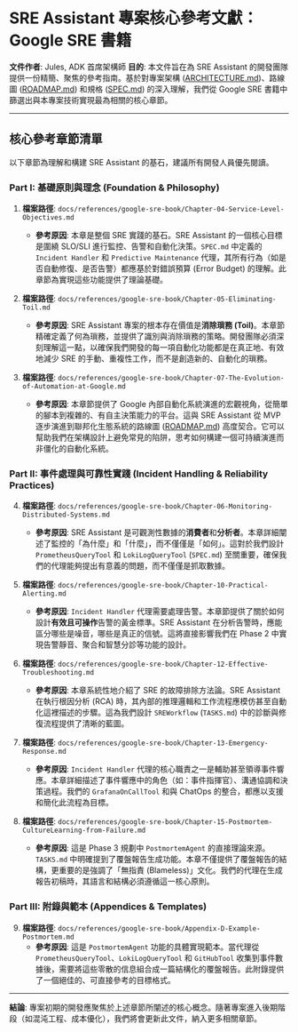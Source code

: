 # SRE Assistant 專案核心參考文獻：Google SRE 書籍

**文件作者**: Jules, ADK 首席架構師
**目的**: 本文件旨在為 SRE Assistant 的開發團隊提供一份精簡、聚焦的參考指南。基於對專案架構 ([ARCHITECTURE.md](ARCHITECTURE.md))、路線圖 ([ROADMAP.md](ROADMAP.md)) 和規格 ([SPEC.md](SPEC.md)) 的深入理解，我們從 Google SRE 書籍中篩選出與本專案技術實現最為相關的核心章節。

---

## 核心參考章節清單

以下章節為理解和構建 SRE Assistant 的基石，建議所有開發人員優先閱讀。

### Part I: 基礎原則與理念 (Foundation & Philosophy)

1.  **檔案路徑**: `docs/references/google-sre-book/Chapter-04-Service-Level-Objectives.md`
    -   **參考原因**: 本章是整個 SRE 實踐的基石。SRE Assistant 的一個核心目標是圍繞 SLO/SLI 進行監控、告警和自動化決策。`SPEC.md` 中定義的 `Incident Handler` 和 `Predictive Maintenance` 代理，其所有行為（如是否自動修復、是否告警）都應基於對錯誤預算 (Error Budget) 的理解。此章節為實現這些功能提供了理論基礎。

2.  **檔案路徑**: `docs/references/google-sre-book/Chapter-05-Eliminating-Toil.md`
    -   **參考原因**: SRE Assistant 專案的根本存在價值是**消除瑣務 (Toil)**。本章節精確定義了何為瑣務，並提供了識別與消除瑣務的策略。開發團隊必須深刻理解這一點，以確保我們開發的每一項自動化功能都是在真正地、有效地減少 SRE 的手動、重複性工作，而不是創造新的、自動化的瑣務。

3.  **檔案路徑**: `docs/references/google-sre-book/Chapter-07-The-Evolution-of-Automation-at-Google.md`
    -   **參考原因**: 本章節提供了 Google 內部自動化系統演進的宏觀視角，從簡單的腳本到複雜的、有自主決策能力的平台。這與 SRE Assistant 從 MVP 逐步演進到聯邦化生態系統的路線圖 ([ROADMAP.md](ROADMAP.md)) 高度契合。它可以幫助我們在架構設計上避免常見的陷阱，思考如何構建一個可持續演進而非僵化的自動化系統。

### Part II: 事件處理與可靠性實踐 (Incident Handling & Reliability Practices)

4.  **檔案路徑**: `docs/references/google-sre-book/Chapter-06-Monitoring-Distributed-Systems.md`
    -   **參考原因**: SRE Assistant 是可觀測性數據的**消費者**和**分析者**。本章詳細闡述了監控的「為什麼」和「什麼」，而不僅僅是「如何」。這對於我們設計 `PrometheusQueryTool` 和 `LokiLogQueryTool` (`SPEC.md`) 至關重要，確保我們的代理能夠提出有意義的問題，而不僅僅是抓取數據。

5.  **檔案路徑**: `docs/references/google-sre-book/Chapter-10-Practical-Alerting.md`
    -   **參考原因**: `Incident Handler` 代理需要處理告警。本章節提供了關於如何設計**有效且可操作**告警的黃金標準。SRE Assistant 在分析告警時，應能區分哪些是噪音，哪些是真正的信號。這將直接影響我們在 Phase 2 中實現告警靜音、聚合和智慧分診等功能的設計。

6.  **檔案路徑**: `docs/references/google-sre-book/Chapter-12-Effective-Troubleshooting.md`
    -   **參考原因**: 本章系統性地介紹了 SRE 的故障排除方法論。SRE Assistant 在執行根因分析 (RCA) 時，其內部的推理邏輯和工作流程應模仿甚至自動化這裡描述的步驟。這為我們設計 `SREWorkflow` (`TASKS.md`) 中的診斷與修復流程提供了清晰的藍圖。

7.  **檔案路徑**: `docs/references/google-sre-book/Chapter-13-Emergency-Response.md`
    -   **參考原因**: `Incident Handler` 代理的核心職責之一是輔助甚至領導事件響應。本章詳細描述了事件響應中的角色（如：事件指揮官）、溝通協調和決策過程。我們的 `GrafanaOnCallTool` 和與 ChatOps 的整合，都應以支援和簡化此流程為目標。

8.  **檔案路徑**: `docs/references/google-sre-book/Chapter-15-Postmortem-CultureLearning-from-Failure.md`
    -   **參考原因**: 這是 Phase 3 規劃中 `PostmortemAgent` 的直接理論來源。`TASKS.md` 中明確提到了覆盤報告生成功能。本章不僅提供了覆盤報告的結構，更重要的是強調了「無指責 (Blameless)」文化。我們的代理在生成報告初稿時，其語言和結構必須遵循這一核心原則。

### Part III: 附錄與範本 (Appendices & Templates)

9.  **檔案路徑**: `docs/references/google-sre-book/Appendix-D-Example-Postmortem.md`
    -   **參考原因**: 這是 `PostmortemAgent` 功能的具體實現範本。當代理從 `PrometheusQueryTool`、`LokiLogQueryTool` 和 `GitHubTool` 收集到事件數據後，需要將這些零散的信息組合成一篇結構化的覆盤報告。此附錄提供了一個絕佳的、可直接參考的目標格式。

---
**結論**:
專案初期的開發應聚焦於上述章節所闡述的核心概念。隨著專案進入後期階段（如混沌工程、成本優化），我們將會更新此文件，納入更多相關章節。

